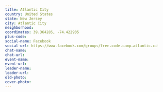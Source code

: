 ```yaml
---
title: Atlantic City
country: United States
state: New Jersey
city: Atlantic City
neighborhood: 
coordinates: 39.364285, -74.422935
plus-code:
social-name: Facebook
social-url: https://www.facebook.com/groups/free.code.camp.atlantic.city
chat-name:
chat-url:
event-name:
event-url:
leader-name:
leader-url:
old-photo: 
cover-photo:
---
```

